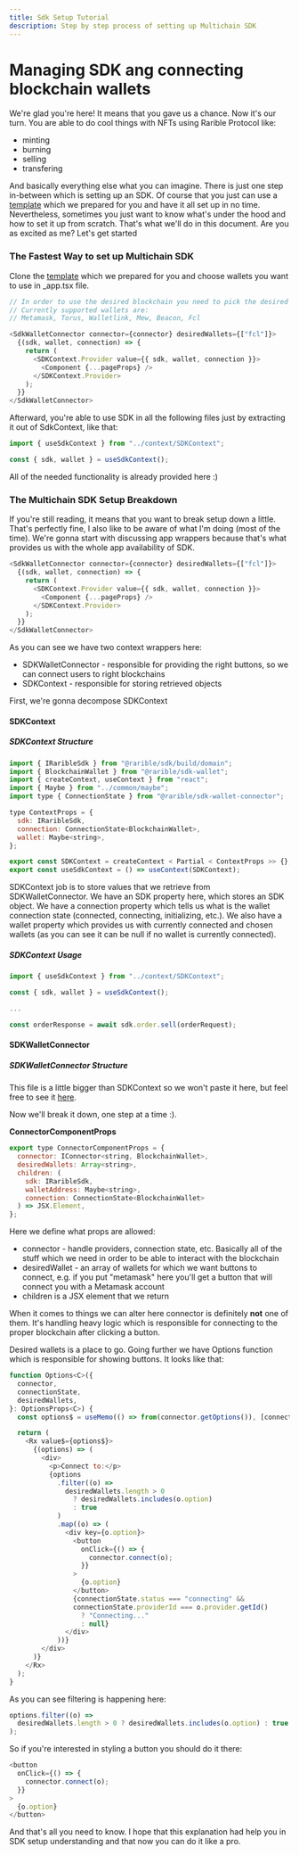 ```yaml
---
title: Sdk Setup Tutorial
description: Step by step process of setting up Multichain SDK
---
```


# Managing SDK ang connecting blockchain wallets

We're glad you're here! It means that you gave us a chance. Now it's our turn.
You are able to do cool things with NFTs using Rarible Protocol like:

- minting
- burning
- selling
- transfering

And basically everything else what you can imagine.
There is just one step in-between which is setting up an SDK.
Of course that you just can use a [template](https://github.com/kolberszymon/union-sdk-template.git) which we prepared for you and have it all set up in no time. Nevertheless, sometimes you just want to know what's under the hood and how to set it up from scratch. That's what we'll do in this document. Are you as excited as me? Let's get started

### The Fastest Way to set up Multichain SDK

Clone the [template](https://github.com/kolberszymon/union-sdk-template.git) which we prepared for you and choose wallets you want to use in \_app.tsx file.

```javascript
// In order to use the desired blockchain you need to pick the desired wallet
// Currently supported wallets are:
// Metamask, Torus, Walletlink, Mew, Beacon, Fcl

<SdkWalletConnector connector={connector} desiredWallets={["fcl"]}>
  {(sdk, wallet, connection) => {
    return (
      <SDKContext.Provider value={{ sdk, wallet, connection }}>
        <Component {...pageProps} />
      </SDKContext.Provider>
    );
  }}
</SdkWalletConnector>
```

Afterward, you're able to use SDK in all the following files just by extracting it out of SdkContext, like that:

```javascript
import { useSdkContext } from "../context/SDKContext";

const { sdk, wallet } = useSdkContext();
```

All of the needed functionality is already provided here :)

### The Multichain SDK Setup Breakdown

If you're still reading, it means that you want to break setup down a little.
That's perfectly fine, I also like to be aware of what I'm doing (most of the time).
We're gonna start with discussing app wrappers because that's what provides us with the whole app availability of SDK.

```javascript
<SdkWalletConnector connector={connector} desiredWallets={["fcl"]}>
  {(sdk, wallet, connection) => {
    return (
      <SDKContext.Provider value={{ sdk, wallet, connection }}>
        <Component {...pageProps} />
      </SDKContext.Provider>
    );
  }}
</SdkWalletConnector>
```

As you can see we have two context wrappers here:

- SDKWalletConnector - responsible for providing the right buttons, so we can connect users to right blockchains
- SDKContext - responsible for storing retrieved objects

First, we're gonna decompose SDKContext

#### SDKContext

##### SDKContext Structure

```javascript
import { IRaribleSdk } from "@rarible/sdk/build/domain";
import { BlockchainWallet } from "@rarible/sdk-wallet";
import { createContext, useContext } from "react";
import { Maybe } from "../common/maybe";
import type { ConnectionState } from "@rarible/sdk-wallet-connector";

type ContextProps = {
  sdk: IRaribleSdk,
  connection: ConnectionState<BlockchainWallet>,
  wallet: Maybe<string>,
};

export const SDKContext = createContext < Partial < ContextProps >> {};
export const useSdkContext = () => useContext(SDKContext);
```

SDKContext job is to store values that we retrieve from SDKWalletConnector. We have an SDK property here, which stores an SDK object. We have a connection property which tells us what is the wallet connection state (connected, connecting, initializing, etc.). We also have a wallet property which provides us with currently connected and chosen wallets (as you can see it can be null if no wallet is currently connected).

##### SDKContext Usage

```javascript
import { useSdkContext } from "../context/SDKContext";

const { sdk, wallet } = useSdkContext();

...

const orderResponse = await sdk.order.sell(orderRequest);
```

#### SDKWalletConnector

##### SDKWalletConnector Structure

This file is a little bigger than SDKContext so we won't paste it here, but feel free to see it [here](https://github.com/kolberszymon/union-sdk-template/blob/main/src/sdk/sdk-wallet-connector.tsx).

Now we'll break it down, one step at a time :).

**ConnectorComponentProps**

```javascript
export type ConnectorComponentProps = {
  connector: IConnector<string, BlockchainWallet>,
  desiredWallets: Array<string>,
  children: (
    sdk: IRaribleSdk,
    walletAddress: Maybe<string>,
    connection: ConnectionState<BlockchainWallet>
  ) => JSX.Element,
};
```

Here we define what props are allowed:

- connector - handle providers, connection state, etc. Basically all of the stuff which we need in order to be able to interact with the blockchain
- desiredWallet - an array of wallets for which we want buttons to connect, e.g. if you put "metamask" here you'll get a button that will connect you with a Metamask account
- children is a JSX element that we return

When it comes to things we can alter here connector is definitely **not** one of them. It's handling heavy logic which is responsible for connecting to the proper blockchain after clicking a button.

Desired wallets is a place to go. Going further we have Options function which is responsible for showing buttons. It looks like that:

```javascript
function Options<C>({
  connector,
  connectionState,
  desiredWallets,
}: OptionsProps<C>) {
  const options$ = useMemo(() => from(connector.getOptions()), [connector]);

  return (
    <Rx value$={options$}>
      {(options) => (
        <div>
          <p>Connect to:</p>
          {options
            .filter((o) =>
              desiredWallets.length > 0
                ? desiredWallets.includes(o.option)
                : true
            )
            .map((o) => (
              <div key={o.option}>
                <button
                  onClick={() => {
                    connector.connect(o);
                  }}
                >
                  {o.option}
                </button>
                {connectionState.status === "connecting" &&
                connectionState.providerId === o.provider.getId()
                  ? "Connecting..."
                  : null}
              </div>
            ))}
        </div>
      )}
    </Rx>
  );
}
```

As you can see filtering is happening here:

```javascript
options.filter((o) =>
  desiredWallets.length > 0 ? desiredWallets.includes(o.option) : true
);
```

So if you're interested in styling a button you should do it there:

```javascript
<button
  onClick={() => {
    connector.connect(o);
  }}
>
  {o.option}
</button>
```

And that's all you need to know.
I hope that this explanation had help you in SDK setup understanding and that now you can do it like a pro.
